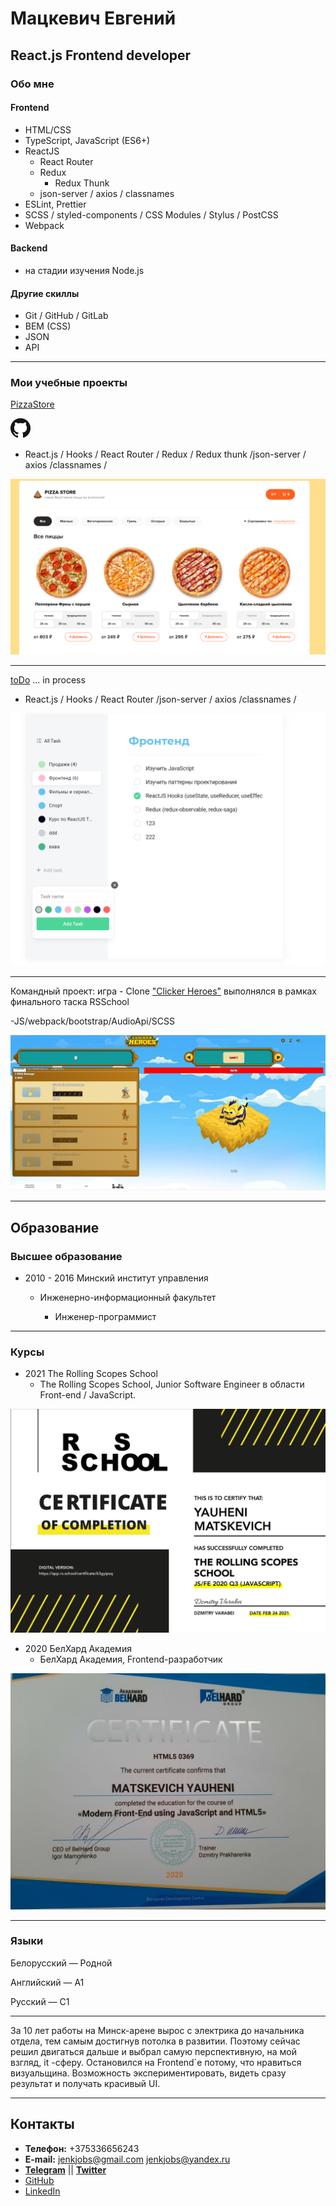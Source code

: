 # Мацкевич Евгений

## React.js Frontend developer

### Обо мне

#### Frontend

- HTML/CSS
- TypeScript, JavaScript (ES6+)
- ReactJS
  - React Router
  - Redux
    - Redux Thunk
  - json-server / axios / classnames
- ESLint, Prettier
- SCSS / styled-components / CSS Modules / Stylus / PostCSS
- Webpack

#### Backend

- на стадии изучения Node.js

#### Другие скиллы

- Git / GitHub / GitLab
- BEM (CSS)
- JSON
- API

---

### Мои учебные проекты

[PizzaStore](https://pizzas-store.herokuapp.com)

[![Git](.\assets\GitHub-Mark-32px.png "project on git")](https://github.com/JenkJS/pizza-store)

- React.js / Hooks / React Router / Redux / Redux thunk /json-server / axios /classnames /

![scr](.\assets\pizzaStore.png)

---

[toDo](https://github.com/JenkJS/todo) ... in process

- React.js / Hooks / React Router /json-server / axios /classnames /

![Todo](.\assets\toDo.png)

---

Командный проект: игра - Clone ["Clicker Heroes"](https://doleur.github.io/rsclone/) выполнялся в рамках финального таска RSSchool

-JS/webpack/bootstrap/AudioApi/SCSS

![cloneHeroes](.\assets\cloneHeroes.png "Clicker Heroes")

---

## Образование

### Высшее образование

- 2010 - 2016 Минский институт управления

  - Инженерно-информационный факультет

    - Инженер-программист

---

### Курсы

- 2021 The Rolling Scopes School
  - The Rolling Scopes School, Junior Software Engineer в области Front-end / JavaScript.

[![The Rolling Scope School](.\assets\trss.png "certificate")](https://app.rs.school/certificate/63gyipsq)

- 2020 БелХард Академия
  - БелХард Академия, Frontend-разработчик

![The Rolling Scope School](.\assets\belhard.jpg "certificate")

---

### Языки

Белорусский — Родной

Английский — A1

Русский — C1

---

За 10 лет работы на Минск-арене вырос с электрика до начальника отдела, тем самым достигнув потолка в развитии. Поэтому сейчас решил двигаться дальше и выбрал самую перспективную, на мой взгляд, it -сферу.
Остановился на Frontend`е потому, что нравиться визуальщина. Возможность экспериментировать, видеть сразу результат и получать красивый UI.

---

## Контакты

- **Телефон:** +375336656243
- **E-mail:** <jenkjobs@gmail.com> <jenkjobs@yandex.ru>
- **[Telegram](https://t.me/JenkDi)** || **[Twitter](https://twitter.com/Jenk_JS)**
- [GitHub](https://github.com/JenkJS)
- [LinkedIn](https://www.linkedin.com/in/jenkjs/)
